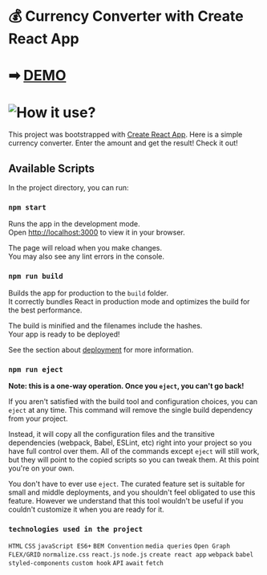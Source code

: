 #  💰 Currency Converter with Create React App

#  ➡ [DEMO](https://kingatos.github.io/currency-converter-react/)

# ![How it use?](https://i.ibb.co/dt0LPVT/calculate.gif)

This project was bootstrapped with [Create React App](https://github.com/facebook/create-react-app).
Here is a simple currency converter. Enter the amount and get the result! Check it out!

## Available Scripts

In the project directory, you can run:

### `npm start`

Runs the app in the development mode.\
Open [http://localhost:3000](http://localhost:3000) to view it in your browser.

The page will reload when you make changes.\
You may also see any lint errors in the console.

### `npm run build`

Builds the app for production to the `build` folder.\
It correctly bundles React in production mode and optimizes the build for the best performance.

The build is minified and the filenames include the hashes.\
Your app is ready to be deployed!

See the section about [deployment](https://facebook.github.io/create-react-app/docs/deployment) for more information.

### `npm run eject`

**Note: this is a one-way operation. Once you `eject`, you can't go back!**

If you aren't satisfied with the build tool and configuration choices, you can `eject` at any time. This command will remove the single build dependency from your project.

Instead, it will copy all the configuration files and the transitive dependencies (webpack, Babel, ESLint, etc) right into your project so you have full control over them. All of the commands except `eject` will still work, but they will point to the copied scripts so you can tweak them. At this point you're on your own.

You don't have to ever use `eject`. The curated feature set is suitable for small and middle deployments, and you shouldn't feel obligated to use this feature. However we understand that this tool wouldn't be useful if you couldn't customize it when you are ready for it.

### `technologies used in the project`

`HTML`
`CSS`
`javaScript ES6+`
`BEM Convention`
`media queries`
`Open Graph`
`FLEX/GRID`
`normalize.css`
`react.js`
`node.js`
`create react app`
`webpack`
`babel`
`styled-components`
`custom hook`
`API` 
`await`
`fetch`


